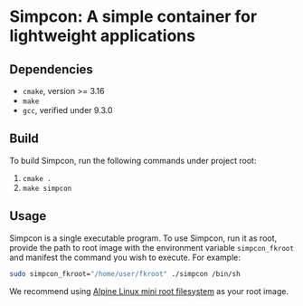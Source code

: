 # Simpcon: A simple container for lightweight applications

## Dependencies

- `cmake`, version >= 3.16
- `make`
- `gcc`, verified under 9.3.0

## Build

To build Simpcon, run the following commands under project root:

1. `cmake .`
2. `make simpcon`

## Usage

Simpcon is a single executable program. To use Simpcon, run it as root, provide the path to root image with the environment variable `simpcon_fkroot` and manifest the command you wish to execute. For example:

```sh
sudo simpcon_fkroot="/home/user/fkroot" ./simpcon /bin/sh
```

We recommend using [Alpine Linux mini root filesystem](https://www.alpinelinux.org/downloads/) as your root image. 
